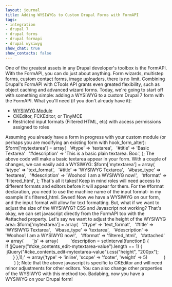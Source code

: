 ```yaml
---
layout: journal
title: Adding WYSIWYGs to Custom Drupal Forms with FormAPI
tags: 
- integration
- drupal 7
- drupal forms
- drupal formapi
- drupal wysiwyg
show_chat: true
show_contacts: false
---
```


One of the greatest assets in any Drupal developer's toolbox is the FormAPI. With the FormAPI, you can do just about anything. Form wizards, multistep forms, custom contact forms, image uploaders, there is no limit. Combining Drupal's FormAPI with CTools API grants even greated flexibility, such as object caching and advanced wizard forms.  Today, we're going to start off with something simple: adding a WYSIWYG to a custom Drupal 7 form with the FormAPI.  What you'll need (if you don't already have it): <ul>
<li><a href="http://drupal.org/project/wysiwyg" target="_blank">WYSIWYG Module</a></li>
<li>CKEditor, FCKEditor, or TinyMCE</li>
<li>Restricted input formats (Filtered HTML, etc) with access permissions assigned to roles</li>
</ul> Assuming you already have a form in progress with your custom module (or perhaps you are modifying an existing form with hook_form_alter):  $form['mytextarea'] = array(   '#type' =&gt; 'textarea',   '#title' =&gt; 'Basic Textarea'   '#description' =&gt; 'This is a basic plain textarea. Boo.',  );  The above code will make a basic textarea appear in your form. With a couple of changes, we can easily add a WYSIWYG:  $form['mytextarea'] = array(   '#type' =&gt; 'text_format',   '#title' =&gt; 'WYSIWYG Textarea',   '#base_type' =&gt; 'textarea',   '#description' =&gt; 'Woohoo! I am a WYSIWYG now!',   '#format' =&gt; 'filtered_html', );  That's all it takes! Keep in mind roles will need access to different formats and editors before it will appear for them. For the #format declaration, you need to use the machine name of the input format- in my example it's filtered_html.  Sweet! Now we have a WYSIWYG on our form, and the input format will allow for text formatting.  But, what if we want to adjust the size of the WYSIWYG? CSS and Javascript not working? That's okay, we can set javascript directly from the FormAPI too with the #attached property. Let's say we want to adjust the height of the WYSIWYG area:  $form['mytextarea'] = array(   '#type' =&gt; 'text_format',   '#title' =&gt; 'WYSIWYG Textarea',   '#base_type' =&gt; 'textarea',   '#description' =&gt; 'Woohoo! I am a WYSIWYG now!',   '#format' =&gt; 'filtered_html',   '#attached' =&gt; array(       'js' =&gt; array(          'description = setInterval(function() {             if (jQuery("#cke_contents_edit-mytextarea-value").length == 1) {                jQuery("#cke_contents_edit-mytextarea-value").css("height", "200px");             } },1);' =&gt; array('type' =&gt; 'inline', 'scope' =&gt; 'footer', 'weight' =&gt; 5)             )        ) );  Note that the above javascript is specific to CKEditor and will need minor adjustments for other editors. You can also change other properties of the WYSIWYG with this method too.  Badabing, now you have a WYSIWYG on your Drupal form!